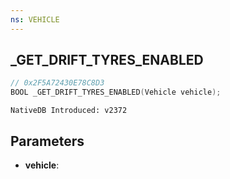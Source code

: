 ```yaml
---
ns: VEHICLE
---
```

## _GET_DRIFT_TYRES_ENABLED

```c
// 0x2F5A72430E78C8D3
BOOL _GET_DRIFT_TYRES_ENABLED(Vehicle vehicle);
```

```
NativeDB Introduced: v2372
```

## Parameters
* **vehicle**:
